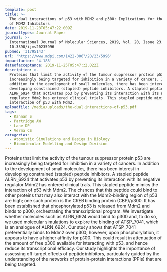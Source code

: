 ```yaml
---
template: post
title: >-
  The dual interactions of p53 with MDM2 and p300: Implications for the design
  of MDM2 Inhibitors
date: 2019-11-28T05:47:22.009Z
journaltypes: Journal Paper
journal: >-
  International Journal of Molecular Sciences, 2019, Vol. 20, Issue 23, doi:
  10.3390/ijms20235996
pubmed: '31795143'
url: 'https://www.mdpi.com/1422-0067/20/23/5996'
impactfactor: '4.183'
dateofacceptance: 2019-11-25T05:47:22.022Z
description: >-
  Proteins that limit the activity of the tumour suppressor protein p53 are
  increasingly being targeted for inhibition in a variety of cancers. In
  addition to the development of small molecules, there has been interest in
  developing constrained (stapled) peptide inhibitors. A stapled peptide
  ALRN_6924 that activates p53 by preventing its interaction with its negative
  regulator Mdm2 has entered clinical trials. This stapled peptide mimics the
  interaction of p53 with Mdm2. 
uploadfile: /media/uploads/the-dual-interactions-of-p53.pdf
tags:
  - Kannan S
  - Partridge AW
  - Lane DP
  - Verma CS
categories:
  - Atomistic Simulations and Design in Biology
  - Biomolecular Modelling and Design Division
---
```

Proteins that limit the activity of the tumour suppressor protein p53 are increasingly being targeted for inhibition in a variety of cancers. In addition to the development of small molecules, there has been interest in developing constrained (stapled) peptide inhibitors. A stapled peptide ALRN_6924 that activates p53 by preventing its interaction with its negative regulator Mdm2 has entered clinical trials. This stapled peptide mimics the interaction of p53 with Mdm2. The chances that this peptide could bind to other proteins that may also interact with the Mdm2-binding region of p53 are high; one such protein is the CREB binding protein (CBP)/p300. It has been established that phosphorylated p53 is released from Mdm2 and binds to p300, orchestrating the transcriptional program. We investigate whether molecules such as ALRN_6924 would bind to p300 and, to do so, we used molecular simulations to explore the binding of ATSP_7041, which is an analogue of ALRN_6924. Our study shows that ATSP_7041 preferentially binds to Mdm2 over p300; however, upon phosphorylation, it appears to have a higher affinity for p300. This could result in attenuation of the amount of free p300 available for interacting with p53, and hence reduce its transcriptional efficacy. Our study highlights the importance of assessing off-target effects of peptide inhibitors, particularly guided by the understanding of the networks of protein-protein interactions (PPIs) that are being targeted.
